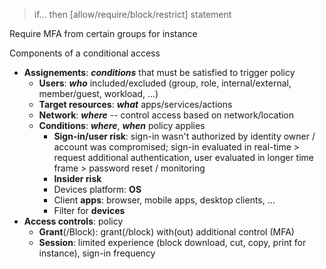 >if... then \[allow/require/block/restrict] statement

Require MFA from certain groups for instance

Components of a conditional access
- **Assignements**: ***conditions*** that must be satisfied to trigger policy
	- **Users**: ***who*** included/excluded (group, role, internal/external, member/guest, workload, ...)
	- **Target resources**: ***what*** apps/services/actions
	- **Network**: ***where*** -- control access based on network/location
	- **Conditions**: ***where***, ***when*** policy applies
		- **Sign-in/user risk**: sign-in wasn't authorized by identity owner / account was compromised; sign-in evaluated in real-time > request additional authentication, user evaluated in longer time frame > password reset / monitoring
		- **Insider risk**
		- Devices platform: **OS**
		- Client **apps**: browser, mobile apps, desktop clients, ...
		- Filter for **devices**
- **Access controls**: policy
	- **Grant**(/Block): grant(/block) with(out) additional control (MFA)
	- **Session**: limited experience (block download, cut, copy, print for instance), sign-in frequency